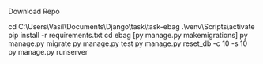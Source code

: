 Download Repo

cd C:\Users\Vasil\Documents\Django\task\task-ebag
.\venv\Scripts\activate
pip install -r requirements.txt
cd ebag
[py manage.py makemigrations]
py manage.py migrate
py manage.py test
py manage.py reset_db -c 10 -s 10
py manage.py runserver
